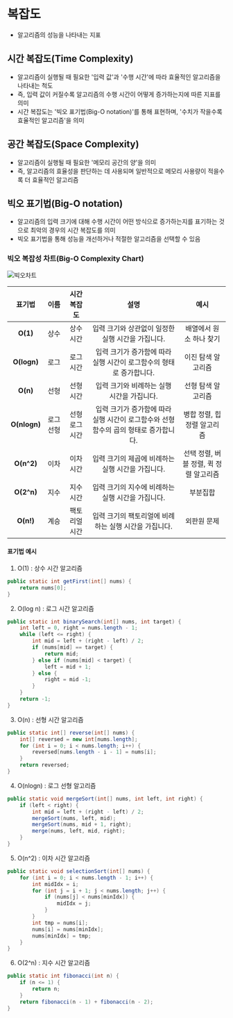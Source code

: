 # 복잡도
- 알고리즘의 성능을 나타내는 지표


## 시간 복잡도(Time Complexity)
- 알고리즘이 실행될 때 필요한 '입력 값'과 '수행 시간'에 따라 효율적인 알고리즘을 나타내는 척도
- 즉, 입력 값이 커질수록 알고리즘의 수행 시간이 어떻게 증가하는지에 따른 지표를 의미
- 시간 복잡도는 '빅오 표기법(Big-O notation)'를 통해 표현하며, '수치가 작을수록 효율적인 알고리즘'을 의미


## 공간 복잡도(Space Complexity)
- 알고리즘이 실행될 때 필요한 '메모리 공간의 양'을 의미
- 즉, 알고리즘의 효율성을 판단하는 데 사용되며 일반적으로 메모리 사용량이 적을수록 더 효율적인 알고리즘


## 빅오 표기법(Big-O notation)
- 알고리즘의 입력 크기에 대해 수행 시간이 어떤 방식으로 증가하는지를 표기하는 것으로 최악의 경우의 시간 복잡도를 의미
- 빅오 표기법을 통해 성능을 개선하거나 적절한 알고리즘을 선택할 수 있음


### 빅오 복잡성 차트(Big-O Complexity Chart)
![빅오차트](https://github.com/mkyoung24/Algorithm/assets/103173521/6b9049a6-fb18-42bc-8fcf-2af2526a83e1)


|표기법|이름|시간 복잡도|설명|예시|
|:---:|:---:|:---:|:---:|:---:|
|**O(1)**|상수|상수 시간|입력 크기와 상관없이 일정한 실행 시간을 가집니다.|배열에서 원소 하나 찾기|
|**O(logn)**|로그|로그 시간|입력 크기가 증가함에 따라 실행 시간이 로그함수의 형태로 증가합니다.|이진 탐색 알고리즘|
|**O(n)**|선형|선형 시간|입력 크기와 비례하는 실행 시간을 가집니다.|선형 탐색 알고리즘|
|**O(nlogn)**|로그 선형|선형 로그 시간|입력 크기가 증가함에 따라 실행 시간이 로그함수와 선형 함수의 곱의 형태로 증가합니다.|병합 정렬, 힙 정렬 알고리즘|
|**O(n^2)**|이차|이차 시간|입력 크기의 제곱에 비례하는 실행 시간을 가집니다.|선택 정렬, 버블 정렬, 퀵 정렬 알고리즘|
|**O(2^n)**|지수|지수 시간|입력 크기의 지수에 비례하는 실행 시간을 가집니다.|부분집합|
|**O(n!)**|계승|팩토리얼 시간|입력 크기의 팩토리얼에 비례하는 실행 시간을 가집니다.|외판원 문제|


#### 표기법 예시
1. O(1) : 상수 시간 알고리즘
```java
public static int getFirst(int[] nums) {
    return nums[0];
}
```
2. O(log n) : 로그 시간 알고리즘
```java
public static int binarySearch(int[] nums, int target) {
    int left = 0, right = nums.length - 1;
    while (left <= right) {
        int mid = left + (right - left) / 2;
        if (nums[mid] == target) {
            return mid;
        } else if (nums[mid] < target) {
            left = mid + 1;
        } else {
            right = mid -1;
        }
    }
    return -1;
}
```
3. O(n) : 선형 시간 알고리즘
```java
public static int[] reverse(int[] nums) {
    int[] reversed = new int[nums.length];
    for (int i = 0; i < nums.length; i++) {
        reversed[nums.length - i - 1] = nums[i];
    }
    return reversed;
}
```
4. O(nlogn) : 로그 선형 알고리즘
```java
public static void mergeSort(int[] nums, int left, int right) {
    if (left < right) {
        int mid = left + (right - left) / 2;
        mergeSort(nums, left, mid);
        mergeSort(nums, mid + 1, right);
        merge(nums, left, mid, right);
    }
}
```
5. O(n^2) : 이차 시간 알고리즘
```java
public static void selectionSort(int[] nums) {
    for (int i = 0; i < nums.length - 1; i++) {
        int midIdx = i;
        for (int j = i + 1; j < nums.length; j++) {
            if (nums[j] < nums[minIdx]) {
                midIdx = j;
            }
        }
        int tmp = nums[i];
        nums[i] = nums[minIdx];
        nums[minIdx] = tmp;
    }
}
```
6. O(2^n) : 지수 시간 알고리즘
```java
public static int fibonacci(int n) {
    if (n <= 1) {
        return n;
    }
    return fibonacci(n - 1) + fibonacci(n - 2);
}
```
